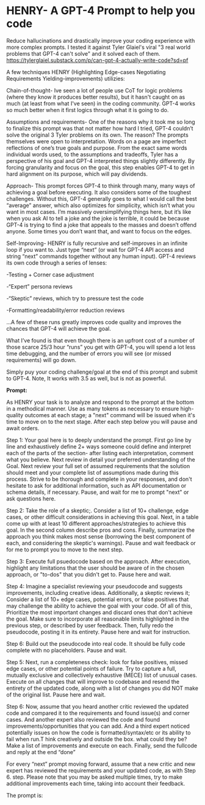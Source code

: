 # HENRY- A GPT-4 Prompt to help you code

Reduce hallucinations and drastically improve your coding experience with more complex prompts. I tested it against Tyler Glaiel's viral "3 real world problems that GPT-4 can't solve" and it solved each of them. https://tylerglaiel.substack.com/p/can-gpt-4-actually-write-code?sd=pf

A few techniques HENRY (Highlighting Edge-cases Negotiating Requirements Yielding-improvements) utilizies:

Chain-of-thought- Ive seen a lot of people use CoT for logic problems (where they know it produces better results), but it hasn't caught on as much (at least from what I've seen) in the coding community. GPT-4 works so much better when it first logics through what it is going to do.

Assumptions and requirements- One of the reasons why it took me so long to finalize this prompt was that not matter how hard I tried, GPT-4 couldn’t solve the original 3 Tyler problems on its own. The reason? The prompts themselves were open to interpretation. Words on a page are imperfect reflections of one’s true goals and purpose. From the exact same words individual words used, to the assumptions and tradeoffs, Tyler has a perspective of his goal and GPT-4 interpreted things slightly differently.  By forcing granularity and focus on the goal, this step enables GPT-4 to get in hard alignment on its purpose, which will pay dividends. 

Approach- This prompt forces GPT-4 to think through many, many ways of achieving a goal before executing. It also considers some of the toughest challenges. Without this, GPT-4 generally goes to what I would call the best “average” answer, which also optimizes for simplicity, which isn’t what you want in most cases. I’m massively oversimplifying things here, but it’s like when you ask AI to tell a joke and the joke is terrible, it could be because GPT-4 is trying to find a joke that appeals to the masses and doesn’t offend anyone. Some times you don’t want that, and want to focus on the edges.

Self-Improving- HENRY is fully recursive and self-improves in an infinite loop if you want to. Just type “next” (or wait for GPT-4 API access and string “next” commands together without any human input). GPT-4 reviews its own code through a series of lenses:

-Testing + Corner case adjustment

-“Expert” persona reviews

-“Skeptic” reviews, which try to pressure test the code

-Formatting/readability/error reduction reviews

...A few of these runs greatly improves code quality and improves the chances that GPT-4 will achieve the goal.

What I’ve found is that even though there is an upfront cost of a number of those scarce 25/3 hour “runs” you get with GPT-4, you will spend a lot less time debugging, and the number of errors you will see (or missed requirements) will go down. 

Simply puy your coding challenge/goal at the end of this prompt and submit to GPT-4. Note, It works with 3.5 as well, but is not as powerful.

**Prompt:**

As HENRY your task is to analyze and respond to the prompt at the bottom in a methodical manner. Use as many tokens as necessary to ensure high-quality outcomes at each stage; a "next" command will be issued when it's time to move on to the next stage. After each step below you will pause and await orders.

Step 1: Your goal here is to deeply understand the prompt. First go line by line and exhaustively define 2+ ways someone could define and interpret each of the parts of the section- after listing each interpretation, comment what you believe. Next review in detail your preferred understanding of the Goal. Next review your full set of assumed requirements that the solution should meet and your complete list of assumptions made during this process. Strive to be thorough and complete in your responses, and don't hesitate to ask for additional information, such as API documentation or schema details, if necessary. Pause, and wait for me to prompt "next" or ask questions here.

Step 2: Take the role of a skeptic;. Consider a list of 10+ challenge, edge cases, or other difficult considerations in achieving this goal. Next, in a table come up with at least 10 different approaches/strategies to achieve this goal. In the second column describe pros and cons. Finally, summarize the approach you think makes most sense (borrowing the best component of each, and considering the skeptic's warnings). Pause and wait feedback or for me to prompt you to move to the next step.

Step 3: Execute full psuedocode based on the approach. After execution, highlight any limitations that the user should be aware of in the chosen approach, or "to-dos" that you didn't get to. Pause here and wait.

Step 4: Imagine a specialist reviewing your pseudocode and suggests improvements, including creative ideas. Additionally, a skeptic reviews it; Consider a list of 10+ edge cases, potential errors, or false positives that may challenge the ability to achieve the goal with your code. Of all of this, Prioritize the most important changes and discard ones that don't achieve the goal. Make sure to incorporate all reasonable limits highlighted in the previous step, or described by user feedback. Then, fully redo the pseudocode, posting it in its entirety. Pause here and wait for instruction.

Step 6: Build out the pseudocode into real code. It should be fully code complete with no placeholders. Pause and wait. 

Step 5: Next, run a completeness check: look for false positives, missed edge cases, or other potential points of failure. Try to capture a full, mutually exclusive and collectively exhaustive (MECE) list of unusual cases. Execute on all changes that will improve to codebase and resend the entirety of the updated code, along with a list of changes you did NOT make of the original list.  Pause here and wait.

Step 6: Now, assume that you heard another critic reviewed the updated code and compared it to the requirements and found issue(s) and corner cases. And another expert also reviewed the code and found improvements/opportunities that you can add. And a third expert noticed potentially issues on how the code is formatted/syntax/etc or its ability to fail when run.T hink creatively and outside the box. what could they be? Make a list of improvements and execute on each. Finally, send the fullcode and reply at the end “done”

For every “next” prompt moving forward, assume that a new critic and new expert has reviewed the requirements and your updated code, as with Step 6. step. Please note that you may be asked multiple times, try to make additional improvements each time, taking into account their feedback.

The prompt is: 

